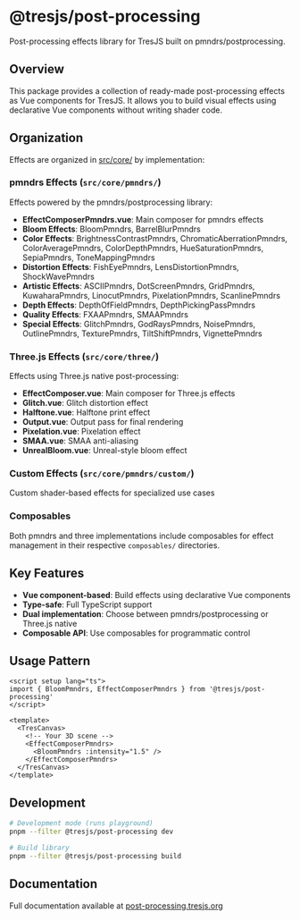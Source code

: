 # @tresjs/post-processing

Post-processing effects library for TresJS built on pmndrs/postprocessing.

## Overview

This package provides a collection of ready-made post-processing effects as Vue components for TresJS. It allows you to build visual effects using declarative Vue components without writing shader code.

## Organization

Effects are organized in [src/core/](src/core/) by implementation:

### pmndrs Effects (`src/core/pmndrs/`)
Effects powered by the pmndrs/postprocessing library:

- **EffectComposerPmndrs.vue**: Main composer for pmndrs effects
- **Bloom Effects**: BloomPmndrs, BarrelBlurPmndrs
- **Color Effects**: BrightnessContrastPmndrs, ChromaticAberrationPmndrs, ColorAveragePmndrs, ColorDepthPmndrs, HueSaturationPmndrs, SepiaPmndrs, ToneMappingPmndrs
- **Distortion Effects**: FishEyePmndrs, LensDistortionPmndrs, ShockWavePmndrs
- **Artistic Effects**: ASCIIPmndrs, DotScreenPmndrs, GridPmndrs, KuwaharaPmndrs, LinocutPmndrs, PixelationPmndrs, ScanlinePmndrs
- **Depth Effects**: DepthOfFieldPmndrs, DepthPickingPassPmndrs
- **Quality Effects**: FXAAPmndrs, SMAAPmndrs
- **Special Effects**: GlitchPmndrs, GodRaysPmndrs, NoisePmndrs, OutlinePmndrs, TexturePmndrs, TiltShiftPmndrs, VignettePmndrs

### Three.js Effects (`src/core/three/`)
Effects using Three.js native post-processing:

- **EffectComposer.vue**: Main composer for Three.js effects
- **Glitch.vue**: Glitch distortion effect
- **Halftone.vue**: Halftone print effect
- **Output.vue**: Output pass for final rendering
- **Pixelation.vue**: Pixelation effect
- **SMAA.vue**: SMAA anti-aliasing
- **UnrealBloom.vue**: Unreal-style bloom effect

### Custom Effects (`src/core/pmndrs/custom/`)
Custom shader-based effects for specialized use cases

### Composables
Both pmndrs and three implementations include composables for effect management in their respective `composables/` directories.

## Key Features

- **Vue component-based**: Build effects using declarative Vue components
- **Type-safe**: Full TypeScript support
- **Dual implementation**: Choose between pmndrs/postprocessing or Three.js native
- **Composable API**: Use composables for programmatic control

## Usage Pattern

```vue
<script setup lang="ts">
import { BloomPmndrs, EffectComposerPmndrs } from '@tresjs/post-processing'
</script>

<template>
  <TresCanvas>
    <!-- Your 3D scene -->
    <EffectComposerPmndrs>
      <BloomPmndrs :intensity="1.5" />
    </EffectComposerPmndrs>
  </TresCanvas>
</template>
```

## Development

```bash
# Development mode (runs playground)
pnpm --filter @tresjs/post-processing dev

# Build library
pnpm --filter @tresjs/post-processing build
```

## Documentation

Full documentation available at [post-processing.tresjs.org](https://post-processing.tresjs.org/)
